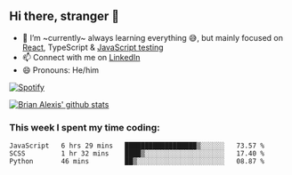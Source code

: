 ## Hi there, stranger 👋

- 🌱 I’m ~currently~ always learning everything 😅, but mainly focused on [React](https://courseit.com.ar/cursos/frontend-avanzado-2020), TypeScript & [JavaScript testing](https://testingjavascript.com/)
- 📫 Connect with me on [LinkedIn](https://www.linkedin.com/in/brian-alexis/)
- 😄 Pronouns: He/him

[![Spotify](https://novatorem-nine-beige.vercel.app/api/spotify)](https://open.spotify.com/user/21ttbyunhf56rp6soqidgfk2q)

[![Brian Alexis' github stats](https://github-readme-stats-sepia-two.vercel.app/api?username=brrianalexis&show_icons=true&hide_border=true?count_private=true)](https://github.com/brrianalexis/github-readme-stats)

### This week I spent my time coding:
<!--START_SECTION:waka-->
```text
JavaScript   6 hrs 29 mins   ██████████████████▒░░░░░░   73.57 % 
SCSS         1 hr 32 mins    ████▒░░░░░░░░░░░░░░░░░░░░   17.40 % 
Python       46 mins         ██▒░░░░░░░░░░░░░░░░░░░░░░   08.87 % 
```
<!--END_SECTION:waka-->
